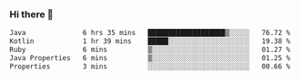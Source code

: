 ### Hi there 👋

<!--START_SECTION:waka-->

```txt
Java              6 hrs 35 mins   ███████████████████▒░░░░░   76.72 %
Kotlin            1 hr 39 mins    █████░░░░░░░░░░░░░░░░░░░░   19.38 %
Ruby              6 mins          ▒░░░░░░░░░░░░░░░░░░░░░░░░   01.27 %
Java Properties   6 mins          ▒░░░░░░░░░░░░░░░░░░░░░░░░   01.25 %
Properties        3 mins          ░░░░░░░░░░░░░░░░░░░░░░░░░   00.66 %
```

<!--END_SECTION:waka-->

<!--
**jerry-shao/jerry-shao** is a ✨ _special_ ✨ repository because its `README.md` (this file) appears on your GitHub profile.

Here are some ideas to get you started:

- 🔭 I’m currently working on ...
- 🌱 I’m currently learning ...
- 👯 I’m looking to collaborate on ...
- 🤔 I’m looking for help with ...
- 💬 Ask me about ...
- 📫 How to reach me: ...
- 😄 Pronouns: ...
- ⚡ Fun fact: ...
-->
